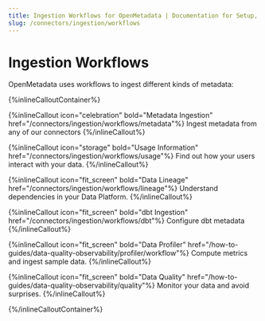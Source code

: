 ```yaml
---
title: Ingestion Workflows for OpenMetadata | Documentation for Setup, Ingestion & Troubleshooting
slug: /connectors/ingestion/workflows
---
```


# Ingestion Workflows

OpenMetadata uses workflows to ingest different kinds of metadata:

{%inlineCalloutContainer%}

{%inlineCallout
  icon="celebration"
  bold="Metadata Ingestion"
  href="/connectors/ingestion/workflows/metadata"%}
Ingest metadata from any of our connectors
{%/inlineCallout%}

{%inlineCallout
  icon="storage"
  bold="Usage Information"
  href="/connectors/ingestion/workflows/usage"%}
Find out how your users interact with your data.
{%/inlineCallout%}

{%inlineCallout
  icon="fit_screen"
  bold="Data Lineage"
  href="/connectors/ingestion/workflows/lineage"%}
Understand dependencies in your Data Platform.
{%/inlineCallout%}

{%inlineCallout
  icon="fit_screen"
  bold="dbt Ingestion"
  href="/connectors/ingestion/workflows/dbt"%}
Configure dbt metadata
{%/inlineCallout%}

{%inlineCallout
  icon="fit_screen"
  bold="Data Profiler"
  href="/how-to-guides/data-quality-observability/profiler/workflow"%}
Compute metrics and ingest sample data.
{%/inlineCallout%}

{%inlineCallout
  icon="fit_screen"
  bold="Data Quality"
  href="/how-to-guides/data-quality-observability/quality"%}
Monitor your data and avoid surprises.
{%/inlineCallout%}

{%/inlineCalloutContainer%}
